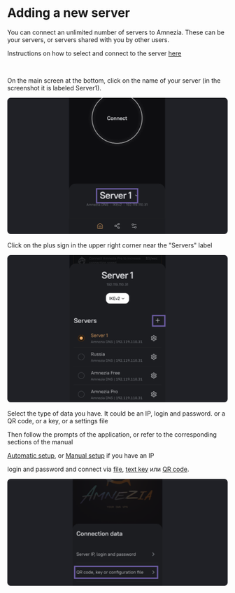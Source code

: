 # Adding a new server 

You can connect an unlimited number of servers to Amnezia. These can be your servers, or servers shared with you by other users.

Instructions on how to select and connect to the server [here]

&nbsp;

 On the main screen at the bottom, click on the name of your server (in the screenshot it is labeled Server1).

![instruction 1](https://raw.githubusercontent.com/amnezia-vpn/amnezia.org-content/master/docs/en/instructions/15_server-adding/img/sa_en_1.png)

Click on the plus sign in the upper right corner near the "Servers" label

![instruction 1](https://raw.githubusercontent.com/amnezia-vpn/amnezia.org-content/master/docs/en/instructions/15_server-adding/img/sa_en_2.png)

Select the type of data you have. 
It could be an IP, login and password.
or a QR code, or a key, or a settings file

Then follow the prompts of the application, or refer
to the corresponding sections of the manual

[Automatic setup], or [Manual setup] if you have an IP 

login and password and connect via [file], [text key] или [QR code]. 

![instruction 1](https://raw.githubusercontent.com/amnezia-vpn/amnezia.org-content/master/docs/en/instructions/15_server-adding/img/sa_en_3.png)

[amnezia-site-ext-link]: https://amnezia-web-nx1r.vercel.app
[about-int-link]: /about
[here]: ../instructions/13_select-server
[Automatic setup]: ../instructions/01_auto-install
[Manual setup]: ../instructions/02_manual-install
[file]: ../instructions/04_file-connection
[text key]: ../instructions/03_text-key-connection 
[QR code]: ../instructions/05_qr-code_connection

